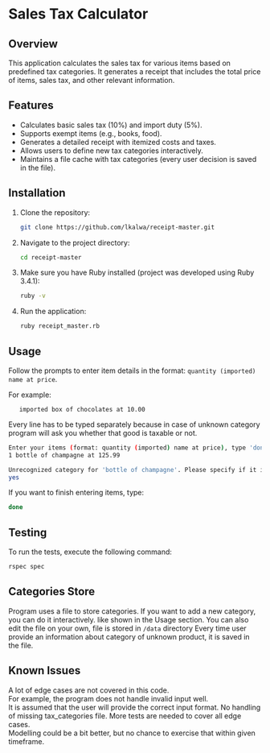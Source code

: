 # Sales Tax Calculator

## Overview
This application calculates the sales tax for various items based on predefined tax categories. It generates a receipt that includes the total price of items, sales tax, and other relevant information.

## Features
- Calculates basic sales tax (10%) and import duty (5%).
- Supports exempt items (e.g., books, food).
- Generates a detailed receipt with itemized costs and taxes.
- Allows users to define new tax categories interactively.
- Maintains a file cache with tax categories (every user decision is saved in the file).

## Installation
1. Clone the repository:
    ```bash
    git clone https://github.com/lkalwa/receipt-master.git

2. Navigate to the project directory:
    ```bash
    cd receipt-master
   
3. Make sure you have Ruby installed (project was developed using Ruby 3.4.1):
    ```bash
    ruby -v
   
4. Run the application:
    ```bash
    ruby receipt_master.rb
   
## Usage
Follow the prompts to enter item details in the format: `quantity (imported) name at price`. 

For example:
```
   imported box of chocolates at 10.00
```

Every line has to be typed separately because in case of unknown category program will ask you whether that good is taxable or not.
```bash
Enter your items (format: quantity (imported) name at price), type 'done' when finished:
1 bottle of champagne at 125.99

Unrecognized category for 'bottle of champagne'. Please specify if it is taxable: (yes/no; default yes)
yes
```

If you want to finish entering items, type:
```bash
done
```
## Testing
To run the tests, execute the following command:
```bash
rspec spec
```

## Categories Store

Program uses a file to store categories. If you want to add a new category, you can do it interactively. 
like shown in the Usage section.
You can also edit the file on your own, file is stored in `/data` directory
Every time user provide an information about category of unknown product, it is saved in the file.

## Known Issues

A lot of edge cases are not covered in this code. \
For example, the program does not handle invalid input well.\
It is assumed that the user will provide the correct input format.
No handling of missing tax_categories file.
More tests are needed to cover all edge cases. \
Modelling could be a bit better, but no chance to exercise that within given timeframe.